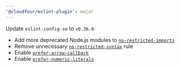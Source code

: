 ```yaml
---
'@cloudfour/eslint-plugin': major
---
```


Update `eslint-config-xo` to `v0.36.0`

- Add more deprecated Node.js modules to [`no-restricted-imports`](https://eslint.org/docs/rules/no-restricted-imports)
- Remove unnecessary [`no-restricted-syntax`](https://eslint.org/docs/rules/no-restricted-syntax) rule
- Enable [`prefer-arrow-callback`](https://eslint.org/docs/rules/prefer-arrow-callback)
- Enable [`prefer-numeric-literals`](https://eslint.org/docs/rules/prefer-numeric-literals)
